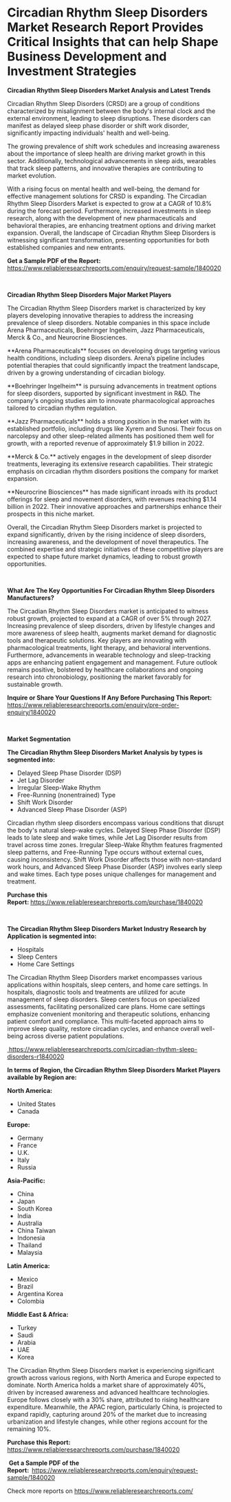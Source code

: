 <p><h1>Circadian Rhythm Sleep Disorders Market Research Report Provides Critical Insights that can help Shape Business Development and Investment Strategies</h1></p><p><strong>Circadian Rhythm Sleep Disorders Market Analysis and Latest Trends</strong></p>
<p><p>Circadian Rhythm Sleep Disorders (CRSD) are a group of conditions characterized by misalignment between the body's internal clock and the external environment, leading to sleep disruptions. These disorders can manifest as delayed sleep phase disorder or shift work disorder, significantly impacting individuals' health and well-being. </p><p>The growing prevalence of shift work schedules and increasing awareness about the importance of sleep health are driving market growth in this sector. Additionally, technological advancements in sleep aids, wearables that track sleep patterns, and innovative therapies are contributing to market evolution. </p><p>With a rising focus on mental health and well-being, the demand for effective management solutions for CRSD is expanding. The Circadian Rhythm Sleep Disorders Market is expected to grow at a CAGR of 10.8% during the forecast period. Furthermore, increased investments in sleep research, along with the development of new pharmaceuticals and behavioral therapies, are enhancing treatment options and driving market expansion. Overall, the landscape of Circadian Rhythm Sleep Disorders is witnessing significant transformation, presenting opportunities for both established companies and new entrants.</p></p>
<p><strong>Get a Sample PDF of the Report:&nbsp;</strong> <a href="https://www.reliableresearchreports.com/enquiry/request-sample/1840020?utm_campaign=2876&utm_medium=2&utm_source=Github&utm_content=ia&utm_term=03032025&utm_id=circadian-rhythm-sleep-disorders">https://www.reliableresearchreports.com/enquiry/request-sample/1840020</a></p>
<p>&nbsp;</p>
<p><strong>Circadian Rhythm Sleep Disorders Major Market Players</strong></p>
<p><p>The Circadian Rhythm Sleep Disorders market is characterized by key players developing innovative therapies to address the increasing prevalence of sleep disorders. Notable companies in this space include Arena Pharmaceuticals, Boehringer Ingelheim, Jazz Pharmaceuticals, Merck & Co., and Neurocrine Biosciences.</p><p>**Arena Pharmaceuticals** focuses on developing drugs targeting various health conditions, including sleep disorders. Arena’s pipeline includes potential therapies that could significantly impact the treatment landscape, driven by a growing understanding of circadian biology.</p><p>**Boehringer Ingelheim** is pursuing advancements in treatment options for sleep disorders, supported by significant investment in R&D. The company's ongoing studies aim to innovate pharmacological approaches tailored to circadian rhythm regulation.</p><p>**Jazz Pharmaceuticals** holds a strong position in the market with its established portfolio, including drugs like Xyrem and Sunosi. Their focus on narcolepsy and other sleep-related ailments has positioned them well for growth, with a reported revenue of approximately $1.9 billion in 2022.</p><p>**Merck & Co.** actively engages in the development of sleep disorder treatments, leveraging its extensive research capabilities. Their strategic emphasis on circadian rhythm disorders positions the company for market expansion.</p><p>**Neurocrine Biosciences** has made significant inroads with its product offerings for sleep and movement disorders, with revenues reaching $1.14 billion in 2022. Their innovative approaches and partnerships enhance their prospects in this niche market.</p><p>Overall, the Circadian Rhythm Sleep Disorders market is projected to expand significantly, driven by the rising incidence of sleep disorders, increasing awareness, and the development of novel therapeutics. The combined expertise and strategic initiatives of these competitive players are expected to shape future market dynamics, leading to robust growth opportunities.</p></p>
<p>&nbsp;</p>
<p><strong>What Are The Key Opportunities For Circadian Rhythm Sleep Disorders Manufacturers?</strong></p>
<p><p>The Circadian Rhythm Sleep Disorders market is anticipated to witness robust growth, projected to expand at a CAGR of over 5% through 2027. Increasing prevalence of sleep disorders, driven by lifestyle changes and more awareness of sleep health, augments market demand for diagnostic tools and therapeutic solutions. Key players are innovating with pharmacological treatments, light therapy, and behavioral interventions. Furthermore, advancements in wearable technology and sleep-tracking apps are enhancing patient engagement and management. Future outlook remains positive, bolstered by healthcare collaborations and ongoing research into chronobiology, positioning the market favorably for sustainable growth.</p></p>
<p><strong>Inquire or Share Your Questions If Any Before Purchasing This Report:</strong> <a href="https://www.reliableresearchreports.com/enquiry/pre-order-enquiry/1840020?utm_campaign=2876&utm_medium=2&utm_source=Github&utm_content=ia&utm_term=03032025&utm_id=circadian-rhythm-sleep-disorders">https://www.reliableresearchreports.com/enquiry/pre-order-enquiry/1840020</a></p>
<p>&nbsp;</p>
<p><strong>Market Segmentation</strong></p>
<p><strong>The Circadian Rhythm Sleep Disorders Market Analysis by types is segmented into:</strong></p>
<p><ul><li>Delayed Sleep Phase Disorder (DSP)</li><li>Jet Lag Disorder</li><li>Irregular Sleep-Wake Rhythm</li><li>Free-Running (nonentrained) Type</li><li>Shift Work Disorder</li><li>Advanced Sleep Phase Disorder (ASP)</li></ul></p>
<p><p>Circadian rhythm sleep disorders encompass various conditions that disrupt the body's natural sleep-wake cycles. Delayed Sleep Phase Disorder (DSP) leads to late sleep and wake times, while Jet Lag Disorder results from travel across time zones. Irregular Sleep-Wake Rhythm features fragmented sleep patterns, and Free-Running Type occurs without external cues, causing inconsistency. Shift Work Disorder affects those with non-standard work hours, and Advanced Sleep Phase Disorder (ASP) involves early sleep and wake times. Each type poses unique challenges for management and treatment.</p></p>
<p><strong>Purchase this Report:&nbsp;</strong><a href="https://www.reliableresearchreports.com/purchase/1840020?utm_campaign=2876&utm_medium=2&utm_source=Github&utm_content=ia&utm_term=03032025&utm_id=circadian-rhythm-sleep-disorders">https://www.reliableresearchreports.com/purchase/1840020</a></p>
<p>&nbsp;</p>
<p><strong>The Circadian Rhythm Sleep Disorders Market Industry Research by Application is segmented into:</strong></p>
<p><ul><li>Hospitals</li><li>Sleep Centers</li><li>Home Care Settings</li></ul></p>
<p><p>The Circadian Rhythm Sleep Disorders market encompasses various applications within hospitals, sleep centers, and home care settings. In hospitals, diagnostic tools and treatments are utilized for acute management of sleep disorders. Sleep centers focus on specialized assessments, facilitating personalized care plans. Home care settings emphasize convenient monitoring and therapeutic solutions, enhancing patient comfort and compliance. This multi-faceted approach aims to improve sleep quality, restore circadian cycles, and enhance overall well-being across diverse patient populations.</p></p>
<p><a href="https://www.reliableresearchreports.com/circadian-rhythm-sleep-disorders-r1840020?utm_campaign=2876&utm_medium=2&utm_source=Github&utm_content=ia&utm_term=03032025&utm_id=circadian-rhythm-sleep-disorders">&nbsp;https://www.reliableresearchreports.com/circadian-rhythm-sleep-disorders-r1840020</a></p>
<p><strong>In terms of Region, the Circadian Rhythm Sleep Disorders Market Players available by Region are:</strong></p>
<p>
    <p> <strong> North America: </strong>
        <ul>
            <li>United States</li>
            <li>Canada</li>
        </ul>
        </p> 
    <p> <strong> Europe: </strong>
        <ul>
            <li>Germany</li>
            <li>France</li>
            <li>U.K.</li>
            <li>Italy</li>
            <li>Russia</li>
        </ul>
        </p> 
    <p> <strong> Asia-Pacific: </strong>
        <ul>
            <li>China</li>
            <li>Japan</li>
            <li>South Korea</li>
            <li>India</li>
            <li>Australia</li>
            <li>China Taiwan</li>
            <li>Indonesia</li>
            <li>Thailand</li>
            <li>Malaysia</li>
        </ul>
        </p> 
    <p> <strong> Latin America: </strong>
        <ul>
            <li>Mexico</li>
            <li>Brazil</li>
            <li>Argentina Korea</li>
            <li>Colombia</li>
        </ul>
        </p> 
    <p> <strong> Middle East & Africa: </strong>
        <ul>
            <li>Turkey</li>
            <li>Saudi</li>
            <li>Arabia</li>
            <li>UAE</li>
            <li>Korea</li>
        </ul>
    </p>
    </p>
<p><p>The Circadian Rhythm Sleep Disorders market is experiencing significant growth across various regions, with North America and Europe expected to dominate. North America holds a market share of approximately 40%, driven by increased awareness and advanced healthcare technologies. Europe follows closely with a 30% share, attributed to rising healthcare expenditure. Meanwhile, the APAC region, particularly China, is projected to expand rapidly, capturing around 20% of the market due to increasing urbanization and lifestyle changes, while other regions account for the remaining 10%.</p></p>
<p><strong>Purchase this Report: </strong><a href="https://www.reliableresearchreports.com/purchase/1840020?utm_campaign=2876&utm_medium=2&utm_source=Github&utm_content=ia&utm_term=03032025&utm_id=circadian-rhythm-sleep-disorders">https://www.reliableresearchreports.com/purchase/1840020</a></p>
<p>&nbsp;<strong>Get a Sample PDF of the Report:&nbsp;&nbsp;</strong><a href="https://www.reliableresearchreports.com/enquiry/request-sample/1840020?utm_campaign=2876&utm_medium=2&utm_source=Github&utm_content=ia&utm_term=03032025&utm_id=circadian-rhythm-sleep-disorders">https://www.reliableresearchreports.com/enquiry/request-sample/1840020</a></p>
<p><strong></strong></p>
<p>Check more reports on <a href="https://www.reliableresearchreports.com/?utm_campaign=2876&utm_medium=2&utm_source=Github&utm_content=ia&utm_term=03032025&utm_id=circadian-rhythm-sleep-disorders">https://www.reliableresearchreports.com/</a></p>